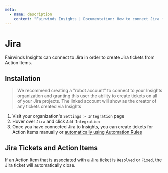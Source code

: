 ```yaml
---
meta:
  - name: description
    content: "Fairwinds Insights | Documentation: How to connect Jira for Fairwinds Insights. "
---
```

# Jira
Fairwinds Insights can connect to Jira in order to create Jira tickets
from Action Items.

## Installation
>We recommend creating a "robot account" to connect to your Insights organization
and granting this user the ability to create tickets on all of your Jira projects.
The linked account will show as the creator of any tickets created via Insights

1. Visit your organization's `Settings > Integration` page
2. Hover over `Jira` and click `Add Integration`
3. Once you have connected Jira to Insights, you can create tickets for Action Items manually or 
[automatically using Automation Rules](/configure/automation/integrations#tickets)

## Jira Tickets and Action Items
If an Action Item that is associated with a Jira ticket is `Resolved` or `Fixed`, the Jira ticket
will automatically close.

